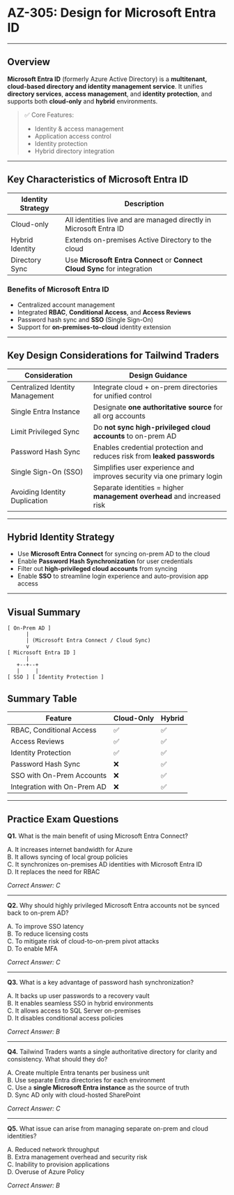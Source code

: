 # AZ-305: Design for Microsoft Entra ID

---

## Overview

**Microsoft Entra ID** (formerly Azure Active Directory) is a **multitenant, cloud-based directory and identity management service**. It unifies **directory services**, **access management**, and **identity protection**, and supports both **cloud-only** and **hybrid** environments.

> ✅ Core Features:  
> - Identity & access management  
> - Application access control  
> - Identity protection  
> - Hybrid directory integration

---

## Key Characteristics of Microsoft Entra ID

| Identity Strategy       | Description                                                                 |
|------------------------|-----------------------------------------------------------------------------|
| Cloud-only             | All identities live and are managed directly in Microsoft Entra ID         |
| Hybrid Identity        | Extends on-premises Active Directory to the cloud                          |
| Directory Sync         | Use **Microsoft Entra Connect** or **Connect Cloud Sync** for integration  |

### Benefits of Microsoft Entra ID

- Centralized account management
- Integrated **RBAC**, **Conditional Access**, and **Access Reviews**
- Password hash sync and **SSO** (Single Sign-On)
- Support for **on-premises-to-cloud** identity extension

---

## Key Design Considerations for Tailwind Traders

| Consideration                                 | Design Guidance                                                                 |
|----------------------------------------------|----------------------------------------------------------------------------------|
| Centralized Identity Management              | Integrate cloud + on-prem directories for unified control                        |
| Single Entra Instance                        | Designate **one authoritative source** for all org accounts                      |
| Limit Privileged Sync                        | Do **not sync high-privileged cloud accounts** to on-prem AD                    |
| Password Hash Sync                           | Enables credential protection and reduces risk from **leaked passwords**        |
| Single Sign-On (SSO)                         | Simplifies user experience and improves security via one primary login          |
| Avoiding Identity Duplication                | Separate identities = higher **management overhead** and increased risk         |

---

## Hybrid Identity Strategy

- Use **Microsoft Entra Connect** for syncing on-prem AD to the cloud
- Enable **Password Hash Synchronization** for user credentials
- Filter out **high-privileged cloud accounts** from syncing
- Enable **SSO** to streamline login experience and auto-provision app access

---

## Visual Summary

```plaintext
[ On-Prem AD ]
      |
      | (Microsoft Entra Connect / Cloud Sync)
      v
[ Microsoft Entra ID ]
      |
   +--+--+
   |     |
[ SSO ] [ Identity Protection ]
```

## Summary Table

| Feature                       | Cloud-Only | Hybrid |
|-------------------------------|------------|--------|
| RBAC, Conditional Access      | ✅         | ✅     |
| Access Reviews                | ✅         | ✅     |
| Identity Protection           | ✅         | ✅     |
| Password Hash Sync            | ❌         | ✅     |
| SSO with On-Prem Accounts     | ❌         | ✅     |
| Integration with On-Prem AD   | ❌         | ✅     |

---

## Practice Exam Questions

**Q1.** What is the main benefit of using Microsoft Entra Connect?

A. It increases internet bandwidth for Azure  
B. It allows syncing of local group policies  
C. It synchronizes on-premises AD identities with Microsoft Entra ID  
D. It replaces the need for RBAC  

*Correct Answer: C*

---

**Q2.** Why should highly privileged Microsoft Entra accounts not be synced back to on-prem AD?

A. To improve SSO latency  
B. To reduce licensing costs  
C. To mitigate risk of cloud-to-on-prem pivot attacks  
D. To enable MFA  

*Correct Answer: C*

---

**Q3.** What is a key advantage of password hash synchronization?

A. It backs up user passwords to a recovery vault  
B. It enables seamless SSO in hybrid environments  
C. It allows access to SQL Server on-premises  
D. It disables conditional access policies  

*Correct Answer: B*

---

**Q4.** Tailwind Traders wants a single authoritative directory for clarity and consistency. What should they do?

A. Create multiple Entra tenants per business unit  
B. Use separate Entra directories for each environment  
C. Use a **single Microsoft Entra instance** as the source of truth  
D. Sync AD only with cloud-hosted SharePoint  

*Correct Answer: C*

---

**Q5.** What issue can arise from managing separate on-prem and cloud identities?

A. Reduced network throughput  
B. Extra management overhead and security risk  
C. Inability to provision applications  
D. Overuse of Azure Policy  

*Correct Answer: B*
